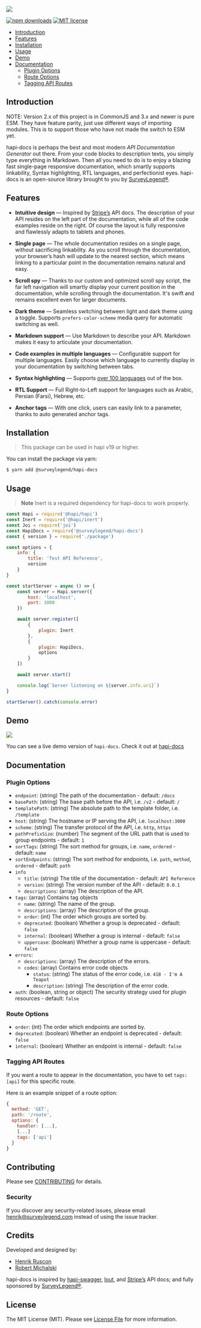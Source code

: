 ![](https://user-images.githubusercontent.com/35954987/51039371-7522f580-15b5-11e9-8a73-1951f5eebc98.png)

[![npm downloads](https://img.shields.io/npm/dm/@surveylegend/hapi-docs.svg?style=flat-square)](https://www.npmjs.com/package/@surveylegend/hapi-docs)
[![MIT license](http://img.shields.io/badge/license-MIT-blue.svg?style=flat-square)](https://raw.github.com/glennjones/microformat-shic/master/license.txt)

-   [Introduction](#Introduction)
-   [Features](#features)
-   [Installation](#installation)
-   [Usage](#usage)
-   [Demo](#demo)
-   [Documentation](#documentation)
    -   [Plugin Options](#plugin-options)
    -   [Route Options](#route-options)
    -   [Tagging API Routes](#tagging-api-routes)

## Introduction

NOTE: Version 2.x of this project is in CommonJS and 3.x and newer is pure ESM.
They have feature parity, just use different ways of importing modules.
This is to support those who have not made the switch to ESM yet.

hapi-docs is perhaps the best and most modern <em>API Documentation Generator</em> out there. From your code blocks to description texts, you simply type everything in Markdown. Then all you need to do is to enjoy a blazing fast single-page responsive documentation, which smartly supports linkability, Syntax highlighting, RTL languages, and perfectionist eyes. hapi-docs is an open-source library brought to you by [SurveyLegend®](https://www.surveylegend.com/).

## Features

-   **Intuitive design** — Inspired by [Stripe’s](https://stripe.com/docs/api) API docs. The description of your API resides on the left part of the documentation, while all of the code examples reside on the right. Of course the layout is fully responsive and flawlessly adapts to tablets and phones.

-   **Single page** — The whole documentation resides on a single page, without sacrificing linkability. As you scroll through the documentation, your browser’s hash will update to the nearest section, which means linking to a particular point in the documentation remains natural and easy.

-   **Scroll spy** — Thanks to our custom and optimized scroll spy script, the far left navigation will smartly display your current position in the documentation, while scrolling through the documentation. It's swift and remains excellent even for larger documents.

-   **Dark theme** — Seamless switching between light and dark theme using a toggle. Supports `prefers-color-scheme` media query for automatic switching as well.

-   **Markdown support** — Use Markdown to describe your API. Markdown makes it easy to articulate your documentation.

-   **Code examples in multiple languages** — Configurable support for multiple languages. Easily choose which language to currently display in your documentation by switching between tabs.

-   **Syntax highlighting** — Supports [over 100 languages](https://prismjs.com/#languages-list) out of the box.

-   **RTL Support** — Full Right-to-Left support for languages such as Arabic, Persian (Farsi), Hebrew, etc.

-   **Anchor tags** — With one click, users can easily link to a parameter, thanks to auto generated anchor tags.

## Installation

> This package can be used in hapi v19 or higher.

You can install the package via yarn:

```bash
$ yarn add @surveylegend/hapi-docs
```

## Usage

> **Note**
> Inert is a required dependency for hapi-docs to work properly.

```javascript
const Hapi = require('@hapi/hapi')
const Inert = require('@hapi/inert')
const Joi = require('joi')
const HapiDocs = require('@surveylegend/hapi-docs')
const { version } = require('./package')

const options = {
    info: {
        title: 'Test API Reference',
        version
    }
}

const startServer = async () => {
    const server = Hapi.server({
        host: 'localhost',
        port: 3000
    })

    await server.register([
        {
            plugin: Inert
        },
        {
            plugin: HapiDocs,
            options
        }
    ])

    await server.start()

    console.log(`Server listening on ${server.info.uri}`)
}

startServer().catch(console.error)
```

## Demo

![](https://user-images.githubusercontent.com/1430576/51147085-3d3bdc80-1859-11e9-8acb-daf5f52fcab4.png)

You can see a live demo version of `hapi-docs`. Check it out at [hapi-docs](https://api.surveylegend.com/docs/)

## Documentation

### Plugin Options

-   `endpoint`: (string) The path of the documentation - default: `/docs`
-   `basePath`: (string) The base path before the API, i.e. `/v2` - default: `/`
-   `templatePath`: (string) The absolute path to the template folder, i.e. `/template`
-   `host`: (string) The hostname or IP serving the API, i.e. `localhost:3000`
-   `scheme`: (string) The transfer protocol of the API, i.e. `http`, `https`
-   `pathPrefixSize`: (number) The segment of the URL path that is used to group endpoints - default: `1`
-   `sortTags`: (string) The sort method for groups, i.e. `name`, `ordered` - default: `name`
-   `sortEndpoints`: (string) The sort method for endpoints, i.e. `path`, `method`, `ordered` - default: `path`
-   `info`
    -   `title`: (string) The title of the documentation - default: `API Reference`
    -   `version`: (string) The version number of the API - default: `0.0.1`
    -   `descriptions`: (array) The description of the API.
-   `tags`: (array) Contains tag objects
    -   `name`: (string) The name of the group.
    -   `descriptions`: (array) The description of the group.
    -   `order`: (int) The order which groups are sorted by.
    -   `deprecated`: (boolean) Whether a group is deprecated - default: `false`
    -   `internal`: (boolean) Whether a group is internal - default: `false`
    -   `uppercase`: (boolean) Whether a group name is uppercase - default: `false`
-   `errors`:
    -   `descriptions`: (array) The description of the errors.
    -   `codes`: (array) Contains error code objects
        -   `status`: (string) The status of the error code, i.e. `418 - I'm A Teapot`
        -   `description`: (string) The description of the error code.
-   `auth`: (boolean, string or object) The security strategy used for plugin resources - default: `false`

### Route Options

-   `order`: (int) The order which endpoints are sorted by.
-   `deprecated`: (boolean) Whether an endpoint is deprecated - default: `false`
-   `internal`: (boolean) Whether an endpoint is internal - default: `false`

### Tagging API Routes

If you want a route to appear in the documentation, you have to set `tags: [api]` for this specific route.

Here is an example snippet of a route option:

```javascript
{
  method: 'GET',
  path: '/route',
  options: {
    handler: [...],
    [...]
    tags: ['api']
  }
}
```

## Contributing

Please see [CONTRIBUTING](CONTRIBUTING.md) for details.

### Security

If you discover any security-related issues, please email [henrik@surveylegend.com](mailto:henrik@surveylegend.com) instead of using the issue tracker.

## Credits

Developed and designed by:

-   [Henrik Ruscon](https://github.com/henrikruscon)
-   [Robert Michalski](https://github.com/robman87)

hapi-docs is inspired by [hapi-swagger](https://github.com/glennjones/hapi-swagger), [lout](https://github.com/hapijs/lout), and [Stripe’s](https://stripe.com/docs/api) API docs; and fully sponsored by [SurveyLegend®](https://www.surveylegend.com/).

## License

The MIT License (MIT). Please see [License File](LICENSE) for more information.
